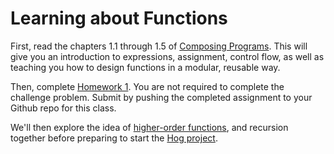 # Learning about Functions

First, read the chapters 1.1 through 1.5 of [Composing Programs](http://composingprograms.com/).  This will give you an introduction to expressions, assignment, control flow, as well as teaching you how to design functions in a modular, reusable way.

Then, complete [Homework 1](http://cs61a.org/hw/hw01/).  You are not required to complete the challenge problem.  Submit by pushing the completed assignment to your Github repo for this class.

We'll then explore the idea of [higher-order functions](https://github.com/jjwon/intro-cs-curriculum/blob/master/hof.md), and recursion together before preparing to start the [Hog project](http://cs61a.org/proj/hog/).
